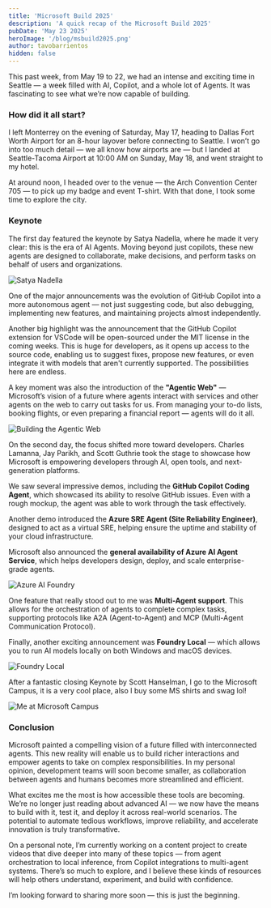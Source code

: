 ```yaml
---
title: 'Microsoft Build 2025'
description: 'A quick recap of the Microsoft Build 2025'
pubDate: 'May 23 2025'
heroImage: '/blog/msbuild2025.png'
author: tavobarrientos
hidden: false
---
```


This past week, from May 19 to 22, we had an intense and exciting time in Seattle — a week filled with AI, Copilot, and a whole lot of Agents. It was fascinating to see what we’re now capable of building.

### How did it all start?

I left Monterrey on the evening of Saturday, May 17, heading to Dallas Fort Worth Airport for an 8-hour layover before connecting to Seattle. I won’t go into too much detail — we all know how airports are — but I landed at Seattle-Tacoma Airport at 10:00 AM on Sunday, May 18, and went straight to my hotel.

At around noon, I headed over to the venue — the Arch Convention Center 705 — to pick up my badge and event T-shirt. With that done, I took some time to explore the city.

### Keynote

The first day featured the keynote by Satya Nadella, where he made it very clear: this is the era of AI Agents. Moving beyond just copilots, these new agents are designed to collaborate, make decisions, and perform tasks on behalf of users and organizations.

![Satya Nadella](/blog/build/agents.jpg)

One of the major announcements was the evolution of GitHub Copilot into a more autonomous agent — not just suggesting code, but also debugging, implementing new features, and maintaining projects almost independently.

Another big highlight was the announcement that the GitHub Copilot extension for VSCode will be open-sourced under the MIT license in the coming weeks. This is huge for developers, as it opens up access to the source code, enabling us to suggest fixes, propose new features, or even integrate it with models that aren't currently supported. The possibilities here are endless.

A key moment was also the introduction of the **"Agentic Web"** — Microsoft’s vision of a future where agents interact with services and other agents on the web to carry out tasks for us. From managing your to-do lists, booking flights, or even preparing a financial report — agents will do it all.

![Building the Agentic Web](/blog/build/agentic_web.jpg)

On the second day, the focus shifted more toward developers. Charles Lamanna, Jay Parikh, and Scott Guthrie took the stage to showcase how Microsoft is empowering developers through AI, open tools, and next-generation platforms.

We saw several impressive demos, including the **GitHub Copilot Coding Agent**, which showcased its ability to resolve GitHub issues. Even with a rough mockup, the agent was able to work through the task effectively.

Another demo introduced the **Azure SRE Agent (Site Reliability Engineer)**, designed to act as a virtual SRE, helping ensure the uptime and stability of your cloud infrastructure.

Microsoft also announced the **general availability of Azure AI Agent Service**, which helps developers design, deploy, and scale enterprise-grade agents.

![Azure AI Foundry](/blog/build/ai_foundry.jpg)

One feature that really stood out to me was **Multi-Agent support**. This allows for the orchestration of agents to complete complex tasks, supporting protocols like A2A (Agent-to-Agent) and MCP (Multi-Agent Communication Protocol).

Finally, another exciting announcement was **Foundry Local** — which allows you to run AI models locally on both Windows and macOS devices.

![Foundry Local](/blog/build/foundry_local.jpg)

After a fantastic closing Keynote by Scott Hanselman, I go to the Microsoft Campus, it is a very cool place, also I buy some MS shirts and swag lol!

![Me at Microsoft Campus](/blog/build/ms_campus.jpg)

### Conclusion

Microsoft painted a compelling vision of a future filled with interconnected agents. This new reality will enable us to build richer interactions and empower agents to take on complex responsibilities. In my personal opinion, development teams will soon become smaller, as collaboration between agents and humans becomes more streamlined and efficient.

What excites me the most is how accessible these tools are becoming. We’re no longer just reading about advanced AI — we now have the means to build with it, test it, and deploy it across real-world scenarios. The potential to automate tedious workflows, improve reliability, and accelerate innovation is truly transformative.

On a personal note, I’m currently working on a content project to create videos that dive deeper into many of these topics — from agent orchestration to local inference, from Copilot integrations to multi-agent systems. There’s so much to explore, and I believe these kinds of resources will help others understand, experiment, and build with confidence.

I’m looking forward to sharing more soon — this is just the beginning.
